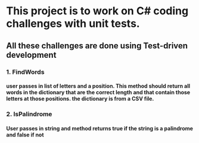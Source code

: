 # This project is to work on C# coding challenges with unit tests.

## All these challenges are done using Test-driven development

 ###  1. FindWords 
####	user passes in list of letters and a position. This method should return all words in the dictionary that are the correct length and that contain those letters at those positions. the dictionary is from a CSV file.
   
### 2. IsPalindrome
#### User passes in string and method returns true if the string is a palindrome and false if not 

